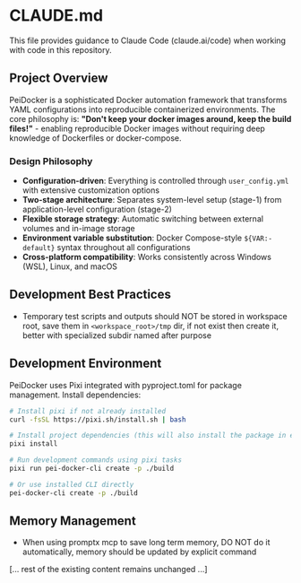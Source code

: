 # CLAUDE.md

This file provides guidance to Claude Code (claude.ai/code) when working with code in this repository.

## Project Overview

PeiDocker is a sophisticated Docker automation framework that transforms YAML configurations into reproducible containerized environments. The core philosophy is: **"Don't keep your docker images around, keep the build files!"** - enabling reproducible Docker images without requiring deep knowledge of Dockerfiles or docker-compose.

### Design Philosophy
- **Configuration-driven**: Everything is controlled through `user_config.yml` with extensive customization options
- **Two-stage architecture**: Separates system-level setup (stage-1) from application-level configuration (stage-2)
- **Flexible storage strategy**: Automatic switching between external volumes and in-image storage
- **Environment variable substitution**: Docker Compose-style `${VAR:-default}` syntax throughout all configurations
- **Cross-platform compatibility**: Works consistently across Windows (WSL), Linux, and macOS

## Development Best Practices
- Temporary test scripts and outputs should NOT be stored in workspace root, save them in `<workspace_root>/tmp` dir, if not exist then create it, better with specialized subdir named after purpose

## Development Environment

PeiDocker uses Pixi integrated with pyproject.toml for package management. Install dependencies:
```bash
# Install pixi if not already installed
curl -fsSL https://pixi.sh/install.sh | bash

# Install project dependencies (this will also install the package in editable mode)
pixi install

# Run development commands using pixi tasks
pixi run pei-docker-cli create -p ./build

# Or use installed CLI directly
pei-docker-cli create -p ./build
```

## Memory Management
- When using promptx mcp to save long term memory, DO NOT do it automatically, memory should be updated by explicit command

[... rest of the existing content remains unchanged ...]